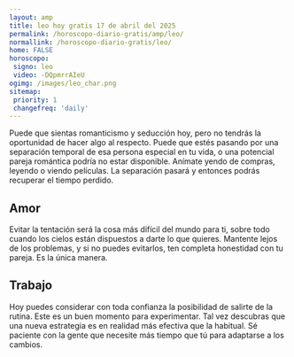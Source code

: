 ```yaml
---
layout: amp
title: leo hoy gratis 17 de abril del 2025 
permalink: /horoscopo-diario-gratis/amp/leo/
normallink: /horoscopo-diario-gratis/leo/
home: FALSE
horoscopo:
 signo: leo
 video: -DQpmrrAIeU
ogimg: /images/leo_char.png
sitemap:
 priority: 1
 changefreq: 'daily'
---
```



Puede que sientas romanticismo y seducción hoy, pero no tendrás la oportunidad de hacer algo al respecto. Puede que estés pasando por una separación temporal de esa persona especial en tu vida, o una potencial pareja romántica podría no estar disponible. Anímate yendo de compras, leyendo o viendo películas. La separación pasará y entonces podrás recuperar el tiempo perdido.

## Amor

Evitar la tentación será la cosa más difícil del mundo para ti, sobre todo cuando los cielos están dispuestos a darte lo que quieres. Mantente lejos de los problemas, y si no puedes evitarlos, ten completa honestidad con tu pareja. Es la única manera.

## Trabajo

Hoy puedes considerar con toda confianza la posibilidad de salirte de la rutina. Este es un buen momento para experimentar. Tal vez descubras que una nueva estrategia es en realidad más efectiva que la habitual. Sé paciente con la gente que necesite más tiempo que tú para adaptarse a los cambios.
